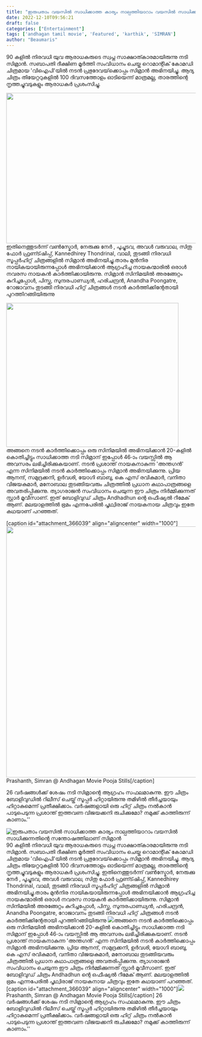 ```yaml
---
title: "ഇരുപതാം വയസിൽ സാധിക്കാത്ത കാര്യം നാല്പത്തിയാറാം വയസിൽ സാധിക്കുന്നതിന്റെ സന്തോഷത്തിലാണ് സിമ്രാൻ"
date: 2022-12-10T09:56:21
draft: false
categories: ["Entertainment"]
tags: ['andhagan tamil movie', 'Featured', 'karthik', 'SIMRAN']
author: "Beaumaris"
---
```


90 കളിൽ നിരവധി യുവ ആരാധകരുടെ സ്വപ്ന സാക്ഷാത്കാരമായിരുന്നു നടി സിമ്രാൻ. സബാപതി ദീക്ഷിണ മൂർത്തി സംവിധാനം ചെയ്ത റൊമാന്റിക് കോമഡി ചിത്രമായ 'വിഐപി'യിൽ നടൻ പ്രഭുദേവയ്‌ക്കൊപ്പം സിമ്രാൻ അഭിനയിച്ചു. ആദ്യ ചിത്രം തിയേറ്ററുകളിൽ 100 ​​ദിവസത്തോളം ഓടിയെന്ന് മാത്രമല്ല, താരത്തിന്റെ നൃത്തച്ചുവടുകളും ആരാധകർ പ്രശംസിച്ചു.

<img class="size-full wp-image-366041 aligncenter" src="https://cdn.boolokam.com/articles/2022/12/qqqq.jpg" alt="" width="600" height="400" />ഇതിനെത്തുടർന്ന് വൺസ്മോർ, നേരുക്കു നേർ , പൂച്ചുടവ, അവൾ വരുവാല, സിതു ഫോർ ഫ്രണ്ട്ഷിപ്പ്, Kannedhirey Thondrinal, വാലി, തുടങ്ങി നിരവധി സൂപ്പർഹിറ്റ് ചിത്രങ്ങളിൽ സിമ്രാൻ അഭിനയിച്ചു.താരം മുൻനിര നായികയായിരുന്നപ്പോൾ അഭിനയിക്കാൻ ആഗ്രഹിച്ച നായകന്മാരിൽ ഒരാൾ നവരസ നായകൻ കാർത്തിക്കായിരുന്നു. സിമ്രാൻ സിനിമയിൽ അരങ്ങേറ്റം കുറിച്ചപ്പോൾ, പിസ്ത, സുന്ദരപാണ്ഡ്യൻ, ഹരിചന്ദ്രൻ, Anandha Poongatre, റോജാവനം തുടങ്ങി നിരവധി ഹിറ്റ് ചിത്രങ്ങൾ നടൻ കാർത്തിക്കിന്റേതായി പുറത്തിറങ്ങിയിരുന്നു

<img class="wp-image-366040 aligncenter" src="https://cdn.boolokam.com/articles/2022/12/r2r2rrr-3.jpg" alt="" width="458" height="383" />അങ്ങനെ നടൻ കാർത്തിക്കൊപ്പം ഒരു സിനിമയിൽ അഭിനയിക്കാൻ 20-കളിൽ കൊതിച്ചിട്ടും സാധിക്കാത്ത നടി സിമ്രാന് ഇപ്പോൾ 46-ാം വയസ്സിൽ ആ അവസരം ലഭിച്ചിരിക്കുകയാണ്. നടൻ പ്രശാന്ത് നായകനാകുന്ന 'അന്തഗൻ' എന്ന സിനിമയിൽ നടൻ കാർത്തിക്കൊപ്പം സിമ്രാൻ അഭിനയിക്കുന്നു. പ്രിയ ആനന്ദ്, സമുദ്രക്കനി, ഉർവശി, യോഗി ബാബു, കെ എസ് രവികുമാർ, വനിതാ വിജയകുമാർ, മനോബാല തുടങ്ങിയവരും ചിത്രത്തിൽ പ്രധാന കഥാപാത്രങ്ങളെ അവതരിപ്പിക്കുന്നു. ത്യാഗരാജൻ സംവിധാനം ചെയുന്ന ഈ ചിത്രം നിർമ്മിക്കുന്നത് സ്റ്റാർ മൂവീസാണ്. ഇത് ബോളിവുഡ് ചിത്രം Andhadhun ന്റെ ഒഫീഷ്യൽ റീമേക് ആണ്. മലയാളത്തിൽ ഭ്രമം എന്നപേരിൽ പൃഥ്വിരാജ് നായകനായ ചിത്രവും ഇതേ കഥയാണ് പറഞ്ഞത്.

[caption id="attachment_366039" align="aligncenter" width="1000"]<img class="size-full wp-image-366039" src="https://cdn.boolokam.com/articles/2022/12/ge333.jpg" alt="" width="1000" height="667" /> Prashanth, Simran @ Andhagan Movie Pooja Stills[/caption]

26 വർഷങ്ങൾക്ക് ശേഷം നടി സിമ്രാന്റെ ആഗ്രഹം സഫലമാകുന്നു. ഈ ചിത്രം ബോളിവുഡിൽ റിലീസ് ചെയ്ത് സൂപ്പർ ഹിറ്റായിരുന്നു തമിഴിൽ തീർച്ചയായും ഹിറ്റാകുമെന്ന് പ്രതീക്ഷിക്കാം. വർഷങ്ങളായി ഒരു ഹിറ്റ് ചിത്രം നൽകാൻ പാടുപെടുന്ന പ്രശാന്ത് ഇത്തവണ വിജയക്കനി രുചിക്കുമോ? നമുക്ക് കാത്തിരുന്ന് കാണാം.''


![ഇരുപതാം വയസിൽ സാധിക്കാത്ത കാര്യം നാല്പത്തിയാറാം വയസിൽ സാധിക്കുന്നതിന്റെ സന്തോഷത്തിലാണ് സിമ്രാൻ](https://cdn.boolokam.com/articles/2022/12/qqqq.jpg)90 കളിൽ നിരവധി യുവ ആരാധകരുടെ സ്വപ്ന സാക്ഷാത്കാരമായിരുന്നു നടി സിമ്രാൻ. സബാപതി ദീക്ഷിണ മൂർത്തി സംവിധാനം ചെയ്ത റൊമാന്റിക് കോമഡി ചിത്രമായ 'വിഐപി'യിൽ നടൻ പ്രഭുദേവയ്‌ക്കൊപ്പം സിമ്രാൻ അഭിനയിച്ചു. ആദ്യ ചിത്രം തിയേറ്ററുകളിൽ 100 ​​ദിവസത്തോളം ഓടിയെന്ന് മാത്രമല്ല, താരത്തിന്റെ നൃത്തച്ചുവടുകളും ആരാധകർ പ്രശംസിച്ചു. ഇതിനെത്തുടർന്ന് വൺസ്മോർ, നേരുക്കു നേർ , പൂച്ചുടവ, അവൾ വരുവാല, സിതു ഫോർ ഫ്രണ്ട്ഷിപ്പ്, Kannedhirey Thondrinal, വാലി, തുടങ്ങി നിരവധി സൂപ്പർഹിറ്റ് ചിത്രങ്ങളിൽ സിമ്രാൻ അഭിനയിച്ചു.താരം മുൻനിര നായികയായിരുന്നപ്പോൾ അഭിനയിക്കാൻ ആഗ്രഹിച്ച നായകന്മാരിൽ ഒരാൾ നവരസ നായകൻ കാർത്തിക്കായിരുന്നു. സിമ്രാൻ സിനിമയിൽ അരങ്ങേറ്റം കുറിച്ചപ്പോൾ, പിസ്ത, സുന്ദരപാണ്ഡ്യൻ, ഹരിചന്ദ്രൻ, Anandha Poongatre, റോജാവനം തുടങ്ങി നിരവധി ഹിറ്റ് ചിത്രങ്ങൾ നടൻ കാർത്തിക്കിന്റേതായി പുറത്തിറങ്ങിയിരുന്നു ![](https://cdn.boolokam.com/articles/2022/12/r2r2rrr-3.jpg)അങ്ങനെ നടൻ കാർത്തിക്കൊപ്പം ഒരു സിനിമയിൽ അഭിനയിക്കാൻ 20-കളിൽ കൊതിച്ചിട്ടും സാധിക്കാത്ത നടി സിമ്രാന് ഇപ്പോൾ 46-ാം വയസ്സിൽ ആ അവസരം ലഭിച്ചിരിക്കുകയാണ്. നടൻ പ്രശാന്ത് നായകനാകുന്ന 'അന്തഗൻ' എന്ന സിനിമയിൽ നടൻ കാർത്തിക്കൊപ്പം സിമ്രാൻ അഭിനയിക്കുന്നു. പ്രിയ ആനന്ദ്, സമുദ്രക്കനി, ഉർവശി, യോഗി ബാബു, കെ എസ് രവികുമാർ, വനിതാ വിജയകുമാർ, മനോബാല തുടങ്ങിയവരും ചിത്രത്തിൽ പ്രധാന കഥാപാത്രങ്ങളെ അവതരിപ്പിക്കുന്നു. ത്യാഗരാജൻ സംവിധാനം ചെയുന്ന ഈ ചിത്രം നിർമ്മിക്കുന്നത് സ്റ്റാർ മൂവീസാണ്. ഇത് ബോളിവുഡ് ചിത്രം Andhadhun ന്റെ ഒഫീഷ്യൽ റീമേക് ആണ്. മലയാളത്തിൽ ഭ്രമം എന്നപേരിൽ പൃഥ്വിരാജ് നായകനായ ചിത്രവും ഇതേ കഥയാണ് പറഞ്ഞത്. [caption id="attachment_366039" align="aligncenter" width="1000"]![](https://cdn.boolokam.com/articles/2022/12/ge333.jpg) Prashanth, Simran @ Andhagan Movie Pooja Stills[/caption] 26 വർഷങ്ങൾക്ക് ശേഷം നടി സിമ്രാന്റെ ആഗ്രഹം സഫലമാകുന്നു. ഈ ചിത്രം ബോളിവുഡിൽ റിലീസ് ചെയ്ത് സൂപ്പർ ഹിറ്റായിരുന്നു തമിഴിൽ തീർച്ചയായും ഹിറ്റാകുമെന്ന് പ്രതീക്ഷിക്കാം. വർഷങ്ങളായി ഒരു ഹിറ്റ് ചിത്രം നൽകാൻ പാടുപെടുന്ന പ്രശാന്ത് ഇത്തവണ വിജയക്കനി രുചിക്കുമോ? നമുക്ക് കാത്തിരുന്ന് കാണാം.''
